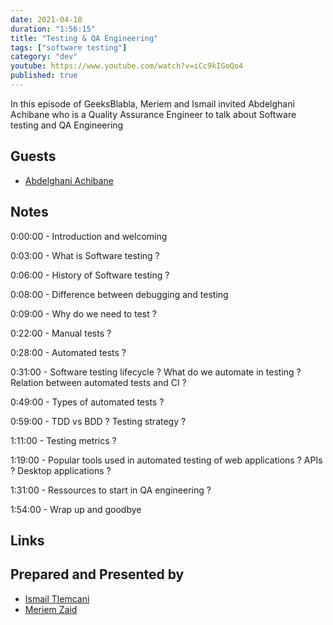 ```yaml
---
date: 2021-04-18
duration: "1:56:15"
title: "Testing & QA Engineering"
tags: ["software testing"]
category: "dev"
youtube: https://www.youtube.com/watch?v=iCc9kIGoQo4
published: true
---
```


In this episode of GeeksBlabla, Meriem and Ismail invited Abdelghani Achibane who is a Quality Assurance Engineer to talk about Software testing and QA Engineering

## Guests

- [Abdelghani Achibane](https://www.linkedin.com/in/abdelghani-achibane-53a915b7/)

## Notes

0:00:00 - Introduction and welcoming

0:03:00 - What is Software testing ?

0:06:00 - History of Software testing ?

0:08:00 - Difference between debugging and testing

0:09:00 - Why do we need to test ?

0:22:00 - Manual tests ?

0:28:00 - Automated tests ?

0:31:00 - Software testing lifecycle ? What do we automate in testing ? Relation between automated tests and CI ?

0:49:00 - Types of automated tests ?

0:59:00 - TDD vs BDD ? Testing strategy ?

1:11:00 - Testing metrics ?

1:19:00 - Popular tools used in automated testing of web applications ? APIs ? Desktop applications ?

1:31:00 - Ressources to start in QA engineering ?

1:54:00 - Wrap up and goodbye

## Links

## Prepared and Presented by

- [Ismail Tlemcani](https://www.linkedin.com/in/ismailtlemcani/)
- [Meriem Zaid](https://twitter.com/_iMeriem)
